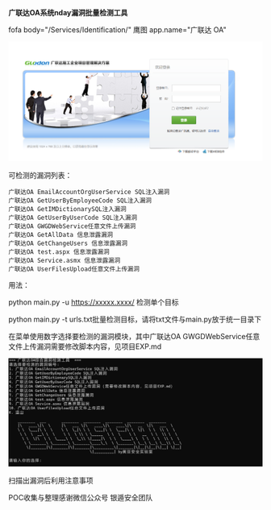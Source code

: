 **广联达OA系统nday漏洞批量检测工具**

fofa body="/Services/Identification/"
鹰图 app.name="广联达 OA"

<img src="1.png">

可检测的漏洞列表：
```
广联达OA EmailAccountOrgUserService SQL注入漏洞
广联达OA GetUserByEmployeeCode SQL注入漏洞
广联达OA GetIMDictionarySQL注入漏洞
广联达OA GetUserByUserCode SQL注入漏洞
广联达OA GWGDWebService任意文件上传漏洞
广联达OA GetAllData 信息泄露漏洞
广联达OA GetChangeUsers 信息泄露漏洞
广联达OA test.aspx 信息泄露漏洞
广联达OA Service.asmx 信息泄露漏洞
广联达OA UserFilesUpload任意文件上传漏洞
```
用法：

python main.py -u https://xxxxx.xxxx/  检测单个目标  

python main.py -t urls.txt批量检测目标，请将txt文件与main.py放于统一目录下

在菜单使用数字选择要检测的漏洞模块，其中广联达OA GWGDWebService任意文件上传漏洞需要修改脚本内容，见项目EXP.md

<img src="2.png">

扫描出漏洞后利用注意事项

POC收集与整理感谢微信公众号 银遁安全团队
